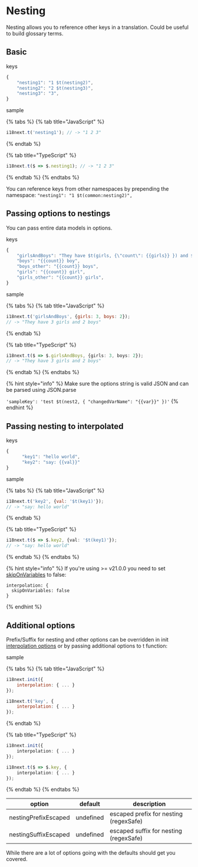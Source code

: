 # Nesting

Nesting allows you to reference other keys in a translation. Could be useful to build glossary terms.

## Basic

keys

```javascript
{
    "nesting1": "1 $t(nesting2)",
    "nesting2": "2 $t(nesting3)",
    "nesting3": "3",
}
```

sample

{% tabs %}
{% tab title="JavaScript" %}
```javascript
i18next.t('nesting1'); // -> "1 2 3"
```
{% endtab %}

{% tab title="TypeScript" %}
```typescript
i18next.t($ => $.nesting1); // -> "1 2 3"
```
{% endtab %}
{% endtabs %}

You can reference keys from other namespaces by prepending the namespace: `"nesting1": "1 $t(common:nesting2)",`

## Passing options to nestings

You can pass entire data models in options.

keys

```javascript
{
    "girlsAndBoys": "They have $t(girls, {\"count\": {{girls}} }) and $t(boys, {\"count\": {{boys}} })",
    "boys": "{{count}} boy",
    "boys_other": "{{count}} boys",
    "girls": "{{count}} girl",
    "girls_other": "{{count}} girls",
}
```

sample

{% tabs %}
{% tab title="JavaScript" %}
```javascript
i18next.t('girlsAndBoys', {girls: 3, boys: 2});
// -> "They have 3 girls and 2 boys"
```
{% endtab %}

{% tab title="TypeScript" %}
```typescript
i18next.t($ => $.girlsAndBoys, {girls: 3, boys: 2});
// -> "They have 3 girls and 2 boys"
```
{% endtab %}
{% endtabs %}

{% hint style="info" %}
Make sure the options string is valid JSON and can be parsed using JSON.parse

`'sampleKey': 'test $t(nest2, { "changedVarName": "{{var}}" })'`
{% endhint %}

## Passing nesting to interpolated

keys

```javascript
{
      "key1": "hello world",
      "key2": "say: {{val}}"
}
```

sample

{% tabs %}
{% tab title="JavaScript" %}
```javascript
i18next.t('key2', {val: '$t(key1)'});
// -> "say: hello world"
```
{% endtab %}

{% tab title="TypeScript" %}
```typescript
i18next.t($ => $.key2, {val: '$t(key1)'});
// -> "say: hello world"
```
{% endtab %}
{% endtabs %}

{% hint style="info" %}
If you're using >= v21.0.0 you need to set [skipOnVariables](../misc/migration-guide.md#skiponvariables-true) to false:

```
interpolation: {
  skipOnVariables: false
}
```
{% endhint %}

## Additional options

Prefix/Suffix for nesting and other options can be overridden in init [interpolation options](interpolation.md#all-interpolation-options) or by passing additional options to t function:

sample

{% tabs %}
{% tab title="JavaScript" %}
```javascript
i18next.init({
    interpolation: { ... }
});

i18next.t('key', {
    interpolation: { ... }
});
```
{% endtab %}

{% tab title="TypeScript" %}
```typescript
i18next.init({
    interpolation: { ... }
});

i18next.t($ => $.key, {
    interpolation: { ... }
});
```
{% endtab %}
{% endtabs %}

| option               | default   | description                            |
| -------------------- | --------- | -------------------------------------- |
| nestingPrefixEscaped | undefined | escaped prefix for nesting (regexSafe) |
| nestingSuffixEscaped | undefined | escaped suffix for nesting (regexSafe) |

While there are a lot of options going with the defaults should get you covered.
